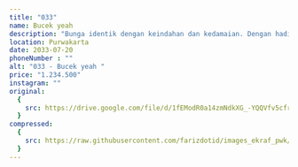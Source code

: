 ```yaml
---
title: "033"
name: Bucek yeah 
description: "Bunga identik dengan keindahan dan kedamaian. Dengan hadirnya bunga ini semoga keindahan selalu hadir di hadapan kita."
location: Purwakarta
date: 2033-07-20
phoneNumber : ""
alt: "033 - Bucek yeah "
price: "1.234.500"
instagram: ""
original:
  {
    src: https://drive.google.com/file/d/1fEModR0a14zmNdkXG_-YQQVfv5cfr2yL/view?usp=sharing,
  }
compressed:
  {
    src: https://raw.githubusercontent.com/farizdotid/images_ekraf_pwk/main/teraspendopocoffee/033.jpg,
  }
---
```

